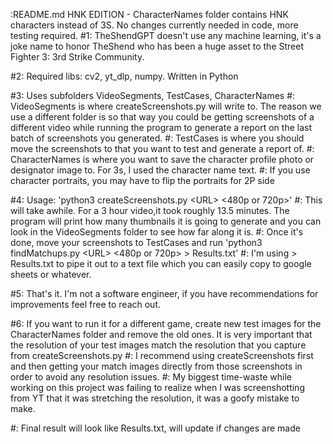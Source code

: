 :README.md
HNK EDITION - CharacterNames folder contains HNK characters instead of 3S. No changes currently needed in code, more testing required.
#1: TheShendGPT doesn't use any machine learning, it's a joke name to honor TheShend who has been a huge asset to the Street Fighter 3: 3rd Strike Community.

#2: Required libs: cv2, yt_dlp, numpy. Written in Python

#3: Uses subfolders VideoSegments, TestCases, CharacterNames
#:	VideoSegments is where createScreenshots.py will write to. The reason we use a different folder is so that way you could be getting screenshots of a different video while running the program to generate a report on the last batch of screenshots you generated.
#:	TestCases is where you should move the screenshots to that you want to test and generate a report of.
#:	CharacterNames is where you want to save the character profile photo or designator image to. For 3s, I used the character name text.
#:	If you use character portraits, you may have to flip the portraits for 2P side

#4: Usage: 'python3 createScreenshots.py \<URL\> <480p or 720p>'
#:	This will take awhile. For a 3 hour video,it took roughly 13.5 minutes. The program will print how many thumbnails it is going to generate and you can look in the VideoSegments folder to see how far along it is.
#:	Once it's done, move your screenshots to TestCases and run 'python3 findMatchups.py \<URL\> <480p or 720p> > Results.txt' 
#:	I'm using > Results.txt to pipe it out to a text file which you can easily copy to google sheets or whatever.

#5:	That's it. I'm not a software engineer, if you have recommendations for improvements feel free to reach out.

#6: If you want to run it for a different game, create new test images for the CharacterNames folder and remove the old ones. It is very important that the resolution of your test images match the resolution that you capture from createScreenshots.py
#:	I recommend using createScreenshots first and then getting your match images directly from those screenshots in order to avoid any resolution issues.
#:	My biggest time-waste while working on this project was failing to realize when I was screenshotting from YT that it was stretching the resolution, it was a goofy mistake to make.

#: Final result will look like Results.txt, will update if changes are made

